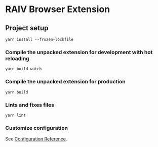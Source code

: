 # RAIV Browser Extension

## Project setup
```
yarn install --frozen-lockfile
```

### Compile the unpacked extension for development with hot reloading
```
yarn build-watch
```

### Compile the unpacked extension for production
```
yarn build
```

### Lints and fixes files
```
yarn lint
```

### Customize configuration
See [Configuration Reference](https://cli.vuejs.org/config/).
